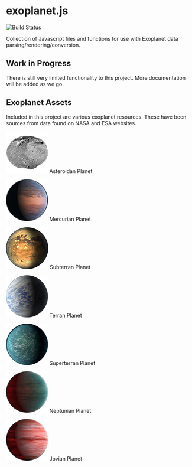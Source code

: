 # exoplanet.js

[![Build Status](https://travis-ci.org/code-for-coffee/exoplanet.js.svg?branch=master)](https://travis-ci.org/code-for-coffee/exoplanet.js)

Collection of Javascript files and functions for use with Exoplanet data parsing/rendering/conversion.

## Work in Progress

There is still very limited functionality to this project. More documentation will be added as we go.

## Exoplanet Assets

Included in this project are various exoplanet resources. These have been sources from data found on NASA and ESA websites.

![Asteroidan](assets/img/01_nasa_asteroidan.png) Asteroidan Planet

![Mercurian](assets/img/02_esa_mercurian.png) Mercurian Planet

![Subterran](assets/img/03_nasa_subterran.png) Subterran Planet

![Terran](assets/img/04_nasa_terran.png) Terran Planet

![Superterran](assets/img/05_nasa_superterran.png) Superterran Planet

![Neptunian](assets/img/06_esa_neptunian.png) Neptunian Planet

![Jovian](assets/img/07_hot_jupiter_esa.png) Jovian Planet
